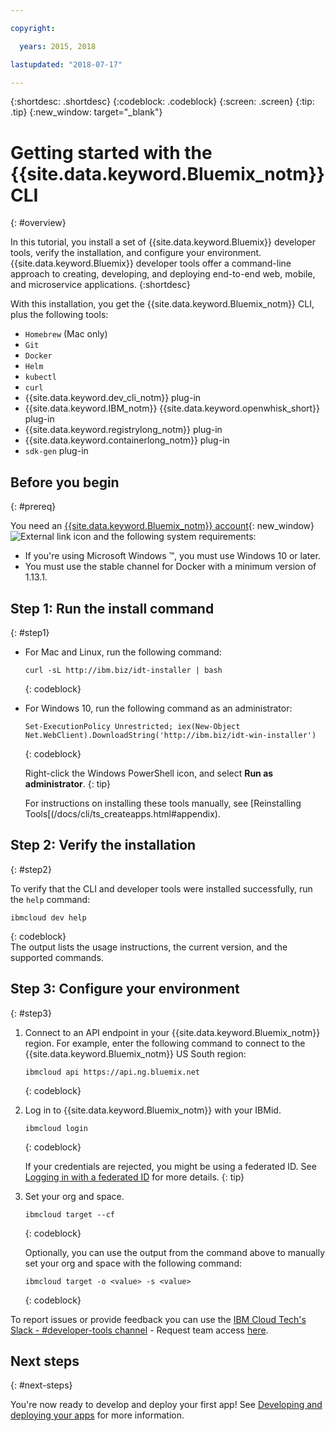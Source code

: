 ```yaml
---

copyright:

  years: 2015, 2018

lastupdated: "2018-07-17"

---
```


{:shortdesc: .shortdesc}
{:codeblock: .codeblock}
{:screen: .screen}
{:tip: .tip}
{:new_window: target="_blank"}

# Getting started with the {{site.data.keyword.Bluemix_notm}} CLI
{: #overview}

In this tutorial, you install a set of {{site.data.keyword.Bluemix}} developer tools, verify the installation, and configure your environment. {{site.data.keyword.Bluemix}} developer tools offer a command-line approach to creating, developing, and deploying end-to-end web, mobile, and microservice applications. 
{:shortdesc}

With this installation, you get the {{site.data.keyword.Bluemix_notm}} CLI, plus the following tools: 

* `Homebrew` (Mac only)
* `Git`
* `Docker`
* `Helm`
* `kubectl`
* `curl`
* {{site.data.keyword.dev_cli_notm}} plug-in
* {{site.data.keyword.IBM_notm}} {{site.data.keyword.openwhisk_short}} plug-in
* {{site.data.keyword.registrylong_notm}} plug-in
* {{site.data.keyword.containerlong_notm}} plug-in
* `sdk-gen` plug-in

## Before you begin
{: #prereq}

You need an [{{site.data.keyword.Bluemix_notm}} account](https://console.bluemix.net/){: new_window} ![External link icon](../icons/launch-glyph.svg "External link icon") and the following system requirements:

* If you're using Microsoft Windows &trade;, you must use Windows 10 or later.
* You must use the stable channel for Docker with a minimum version of 1.13.1.

## Step 1: Run the install command
{: #step1}

* For Mac and Linux, run the following command:

  ```
  curl -sL http://ibm.biz/idt-installer | bash
  ```
  {: codeblock}
  
* For Windows 10, run the following command as an administrator:

  ```
  Set-ExecutionPolicy Unrestricted; iex(New-Object Net.WebClient).DownloadString('http://ibm.biz/idt-win-installer')
  ```
  {: codeblock}

  Right-click the Windows PowerShell icon, and select **Run as administrator**.
  {: tip}
  
  For instructions on installing these tools manually, see [Reinstalling Tools[(/docs/cli/ts_createapps.html#appendix).

## Step 2: Verify the installation
{: #step2}

To verify that the CLI and developer tools were installed successfully, run the `help` command:

```
ibmcloud dev help
```
{: codeblock}
<br>
The output lists the usage instructions, the current version, and the supported commands.

## Step 3: Configure your environment
{: #step3}

1. Connect to an API endpoint in your {{site.data.keyword.Bluemix_notm}} region. For example, enter the following command to connect to the {{site.data.keyword.Bluemix_notm}} US South region:

	```
	ibmcloud api https://api.ng.bluemix.net
	```
	{: codeblock}

2. Log in to {{site.data.keyword.Bluemix_notm}} with your IBMid.

	```
	ibmcloud login
	```
	{: codeblock}
    <br>
    
	If your credentials are rejected, you might be using a federated ID. See [Logging in with a federated ID](/docs/iam/login_fedid.html#federated_id) for more details.
	{: tip}

3. Set your org and space.

	```
	ibmcloud target --cf
	```
	{: codeblock}
	
	Optionally, you can use the output from the command above to manually set your org and space with the following command:

	```
	ibmcloud target -o <value> -s <value>
	```
	{: codeblock}
	
To report issues or provide feedback you can use the [IBM Cloud Tech's Slack - #developer-tools channel](https://ibm-cloud-tech.slack.com) - Request team access [here](https://slack-invite-ibm-cloud-tech.mybluemix.net/).

## Next steps
{: #next-steps}

You're now ready to develop and deploy your first app! See [Developing and deploying your apps](/docs/cli/idt/index.html) for more information.

